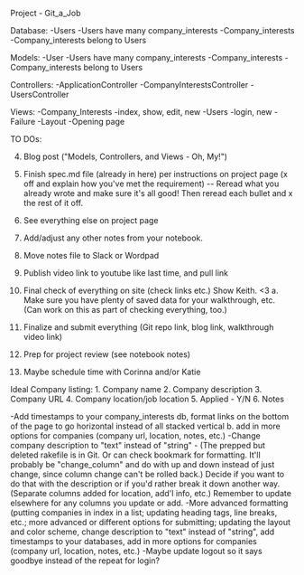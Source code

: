 Project - Git_a_Job 

Database: 
   -Users 
      -Users have many company_interests 
   -Company_interests
      -Company_interests belong to Users
      
Models: 
   -User
      -Users have many company_interests 
   -Company_interests
      -Company_interests belong to Users

Controllers:
   -ApplicationController
   -CompanyInterestsController 
   -UsersController 

Views:
    -Company_Interests
       -index, show, edit, new 
    -Users 
       -login, new
    -Failure
    -Layout 
    -Opening page
    
TO DOs:

  4. Blog post ("Models, Controllers, and Views - Oh, My!")
  
  6. Finish spec.md file (already in here) per instructions on project page (x off and explain how you've met the requirement) -- Reread what you already wrote and make sure it's all good! Then reread each bullet and x the rest of it off.
  7. See everything else on project page
  8. Add/adjust any other notes from your notebook.
  9. Move notes file to Slack or Wordpad
  10. Publish video link to youtube like last time, and pull link
  11. Final check of everything on site (check links etc.) Show Keith. <3
       a. Make sure you have plenty of saved data for your walkthrough, etc. (Can work on this as part of checking everything, too.)
  12. Finalize and submit everything (Git repo link, blog link, walkthrough video link)
  13. Prep for project review (see notebook notes)
  14. Maybe schedule time with Corinna and/or Katie
  

       
  
  Ideal Company listing:
     1. Company name
     2. Company description
     3. Company URL
     4. Company location/job location 
     5. Applied - Y/N
     6. Notes
     
  -Add timestamps to your company_interests db, format links on the bottom of the page to go horizontal instead of all stacked vertical
       b. add in more options for companies (company url, location, notes, etc.)
  -Change company description to "text" instead of "string" - (The prepped but deleted rakefile is in Git. Or can check bookmark for formatting. It'll probably be "change_column" and do with up and down instead of just change, since column change can't be rolled back.) Decide if you want to do that with the description or if you'd rather break it down another way. (Separate columns added for location, add'l info, etc.) Remember to update elsewhere for any columns you update or add.
  -More advanced formatting (putting companies in index in a list; updating heading tags, line breaks, etc.; more advanced or different options for submitting; updating the layout and color scheme, change description to "text" instead of "string", add timestamps to your databases, add in more options for companies (company url, location, notes, etc.)
  -Maybe update logout so it says goodbye instead of the repeat for login?
     
      
  

 

  
  